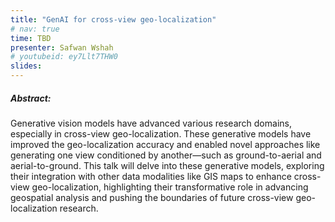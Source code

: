 ```yaml
---
title: "GenAI for cross-view geo-localization"
# nav: true
time: TBD
presenter: Safwan Wshah
# youtubeid: ey7Llt7THW0
slides: 
---
```


##### Abstract:
Generative vision models have advanced various research domains, especially in cross-view geo-localization. These generative models have improved the geo-localization accuracy and enabled novel approaches like generating one view conditioned by another—such as ground-to-aerial and aerial-to-ground. This talk will delve into these generative models, exploring their integration with other data modalities like GIS maps to enhance cross-view geo-localization, highlighting their transformative role in advancing geospatial analysis and pushing the boundaries of future cross-view geo-localization research.